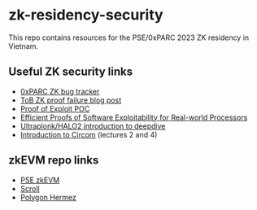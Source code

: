 # zk-residency-security
This repo contains resources for the PSE/0xPARC 2023 ZK residency in Vietnam.

## Useful ZK security links

* [0xPARC ZK bug tracker](https://github.com/0xPARC/zk-bug-tracker)
* [ToB ZK proof failure blog post](https://blog.trailofbits.com/2022/11/29/specialized-zero-knowledge-proof-failures/)
* [Proof of Exploit POC](
https://github.com/zkoranges/zkPoEX)
* [Efficient Proofs of Software Exploitability for Real-world Processors](https://eprint.iacr.org/2022/1223)
* [Ultraplonk/HALO2 introduction to deepdive](http://learn.0xparc.org/materials/halo2/learning-group-1/introduction)
* [Introduction to Circom](https://zkiap.com/) (lectures 2 and 4)

## zkEVM repo links
* [PSE zkEVM](https://github.com/privacy-scaling-explorations/zkevm-circuits)
* [Scroll](https://github.com/scroll-tech/zkevm-circuits/)
* [Polygon Hermez](https://github.com/0xPolygonHermez)